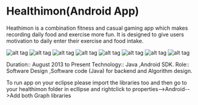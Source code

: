 Healthimon(Android App)
===========================

Heathimon is a combination fitness and casual gaming app which makes recording daily food and exercise more fun. It is designed to give users motivation to daily enter their exercise and food intake.

![alt tag](https://github.com/danishshaikh556/Healthimon/blob/master/Screenshots/a1.png)
![alt tag](https://github.com/danishshaikh556/Healthimon/blob/master/Screenshots/a2.png)
![alt tag](https://github.com/danishshaikh556/Healthimon/blob/master/Screenshots/a3.png)
![alt tag](https://github.com/danishshaikh556/Healthimon/blob/master/Screenshots/a4.png)
![alt tag](https://github.com/danishshaikh556/Healthimon/blob/master/Screenshots/a5.png)
![alt tag](https://github.com/danishshaikh556/Healthimon/blob/master/Screenshots/a6.png)
![alt tag](https://github.com/danishshaikh556/Healthimon/blob/master/Screenshots/a7.png)
![alt tag](https://github.com/danishshaikh556/Healthimon/blob/master/Screenshots/a8.png)

Duration:: August 2013 to Present
Technology:: Java ,Android SDK.
Role:: Software Design ,Software code (Java) for backend and Algorithm design. 

To run app on your eclipse please import the libraries too and then go to your healthimon folder in ecllipse and rightclick to properties-->Android-->Add both Graph libraries


